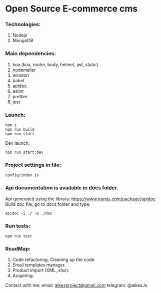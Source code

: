 # Open Source E-commerce cms
### Technologies:
1. Nodejs
2. MongoDB
### Main dependencies: 
1. koa (koa, router, body, helmet, jwt, static)
2. nodemailer
3. winston
4. babel
5. apidoc
6. eslint
7. prettier
8. jest
### Launch:
``` 
npm i
npm run build
npm run start
```
Dev launch: 
```
npm run start:dev
```
### Project settings in file: 
``` 
config/index.js
```
### Api documentation is available in docs folder.
Api generated using the library: https://www.npmjs.com/package/apidoc
Build doc file, go to docs folder and type:
```
apidoc -i ./ -o ./doc
```
### Run tests: 
```
npm run test
```

### RoadMap:
1. Code refactoring. Cleaning up the code.
2. Email templates manager.
3. Product import (XML, xlsx).
4. Acquiring.

Contact with me: 
email: alkesproject@gmail.com
telegram: @alkesJs